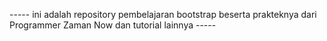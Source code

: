 ----- ini adalah repository pembelajaran bootstrap beserta prakteknya dari Programmer Zaman Now dan tutorial lainnya -----
